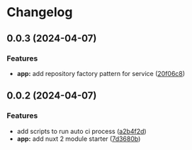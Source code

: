 # Changelog

## 0.0.3 (2024-04-07)


### Features

* **app:** add repository factory pattern for service ([20f06c8](https://github.com/toantranmei/mei-nuxt3-fetcher/commit/20f06c85cb7ed35206b28a7e3f04f8ccb934ddfb))

## 0.0.2 (2024-04-07)


### Features

* add scripts to run auto ci process ([a2b4f2d](https://github.com/toantranmei/mei-nuxt3-module-starter/commit/a2b4f2d8508ab36b7a1ed64c5cfce9e17761aba2))
* **app:** add nuxt 2 module starter ([7d3680b](https://github.com/toantranmei/mei-nuxt3-module-starter/commit/7d3680b6d2612eec7afc4f8fc11b8a968fbb53b5))
